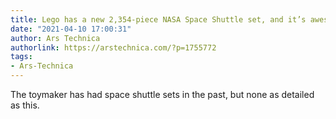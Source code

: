 ```yaml
---
title: Lego has a new 2,354-piece NASA Space Shuttle set, and it’s awesome
date: "2021-04-10 17:00:31"
author: Ars Technica
authorlink: https://arstechnica.com/?p=1755772
tags:
- Ars-Technica
---
```

The toymaker has had space shuttle sets in the past, but none as detailed as this.